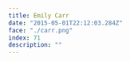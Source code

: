 ```yaml
---
title: Emily Carr
date: "2015-05-01T22:12:03.284Z"
face: "./carr.png"
index: 71
description: ""
---
```



